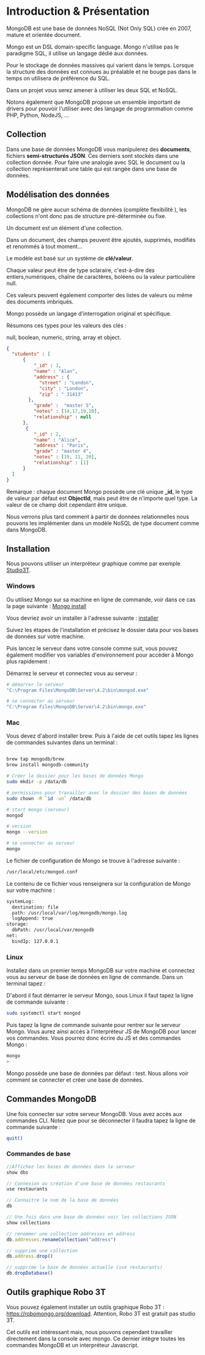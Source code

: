 # Introduction & Présentation

MongoDB est une base de données NoSQL (Not Only SQL) crée en 2007, mature et orientée document.

Mongo est un DSL domain-specific language. Mongo n'utilise pas le paradigme SQL, il utilise un langage dédié aux données.

Pour le stockage de données massives qui varient dans le temps. Lorsque la structure des données est connues au préalable et ne bouge pas dans le temps on utilisera de préférence du SQL.

Dans un projet vous serez amener à utiliser les deux SQL et NoSQL.

Notons également que MongoDB propose un ensemble important de drivers pour pouvoir l'utiliser avec des langage de programmation comme PHP, Python, NodeJS, ...

## Collection

Dans une base de données MongoDB vous manipulerez des **documents**, fichiers **semi-structurés JSON**. Ces derniers sont stockés dans une collection donnée. Pour faire une analogie avec SQL le document ou la collection représenterait une table qui est rangée dans une base de données.

## Modélisation des données

MongoDB ne gère aucun schéma de données (complète flexibilité ), les collections n'ont donc pas de structure pré-déterminée ou fixe.

Un document est un élément d'une collection.

Dans un document, des champs peuvent être ajoutés, supprimés, modifiés et renommés à tout moment...

Le modèle est basé sur un système de **clé/valeur**.

Chaque valeur peut être de type sclaraire, c'est-à-dire des entiers,numériques, chaîne de caractères, boléens ou la valeur particulière null.

Ces valeurs peuvent également comporter des listes de valeurs ou même des documents imbriqués.

Mongo possède un langage d'interrogation original et spécifique.

Résumons ces types pour les valeurs des clés :

null, boolean, numeric, string, array et object.

```json
{
  "students" : [
      {
          "_id" : 1,
          "name" : "Alan",
          "address" : {
            "street" : "London",
            "city" : "London",
            "zip" : " 31413"
        },
          "grade" :  "master 5",
          "notes" : [14,17,19,20],
          "relationship" : null
      },
       {
          "_id" : 2,
          "name" : "Alice",
          "address" : "Paris",
          "grade" : "master 4",
          "notes" : [19, 11, 20],
          "relationship" : [1]
      }
  ]
}
```

Remarque : chaque document Mongo possède une clé unique **_id**, le type de  valeur par défaut est **ObjectId**, mais peut être de n'importe quel type. La valeur de ce champ doit cependant être unique.

Nous verrons plus tard comment à partir de données relationnelles nous pouvons les implémenter dans un modèle NoSQL de type document comme dans MongoDB.

## Installation

Nous pouvons utiliser un interpréteur graphique comme par exemple [Studio3T](https://studio3t.com/).

### Windows

Ou utilisez Mongo sur sa machine en ligne de commande, voir dans ce cas la page suivante : [Mongo install](https://docs.mongodb.com/manual/installation/)

Vous devriez avoir un installer à l'adresse suivante : [installer](https://www.mongodb.com/try/download/community)

Suivez les étapes de l'installation et précisez le dossier data pour vos bases de données sur votre machine.

Puis lancez le serveur dans votre console comme suit, vous pouvez également modifier vos variables d'environnement pour accèder à Mongo plus rapidement :

Démarrez le serveur et connectez vous au serveur :

```bash
# démarrer le serveur
"C:\Program Files\MongoDB\Server\4.2\bin\mongod.exe"

# se connecter au serveur
"C:\Program Files\MongoDB\Server\4.2\bin\mongo.exe"
```

### Mac

Vous devez d'abord installer brew. Puis à l'aide de cet outils tapez les lignes de commandes suivantes dans un terminal :

```bash

brew tap mongodb/brew
brew install mongodb-community

# Créer le dossier pour les bases de données Mongo
sudo mkdir -p /data/db

# permissions pour travailler avec le dossier des bases de données
sudo chown -R `id -un` /data/db

# start mongo (serveur)
mongod

# version
mongo --version

# se connecter au serveur
mongo
```
Le fichier de configuration de Mongo se trouve à l'adresse suivante :

```txt
/usr/local/etc/mongod.conf
```

Le contenu de ce fichier vous renseignera sur la configuration de Mongo sur votre machine :

```txt
systemLog:
  destination: file
  path: /usr/local/var/log/mongodb/mongo.log
  logAppend: true
storage:
  dbPath: /usr/local/var/mongodb
net:
  bindIp: 127.0.0.1
```


### Linux

Installez dans un premier temps MongoDB sur votre machine et connectez vous au serveur de base de données en ligne de commande. Dans un terminal tapez :

D'abord il faut démarrer le serveur Mongo, sous Linux il faut tapez la ligne de commande suivante :

```bash
sudo systemctl start mongod
```

Puis tapez la ligne de commande suivante pour rentrer sur le serveur Mongo. Vous aurez ainsi accès à l'interpréteur JS de MongoDB pour lancer vos commandes. Vous pourrez donc écrire du JS et des commandes Mongo :

```bash
mongo
>
```

Mongo possède une base de données par défaut : test. Nous allons voir comment se connecter et créer une base de données.

## Commandes MongoDB

Une fois connecter sur votre serveur MongoDB. Vous avez accès aux commandes CLI. Notez que pour se déconnecter il faudra tapez la ligne de commande suivante :

```bash
quit()
```

### Commandes de base

```js
//Affichez les bases de données dans le serveur
show dbs

// Connexion ou création d'une base de données restaurants
use restaurants

// Connaitre le nom de la base de données
db

// Une fois dans une base de données voir les collections JSON
show collections

// renommer une collection addresses en address
db.addresses.renameCollection("address")

// supprime une collection
db.address.drop()

// supprime la base de données actuelle (use restaurants)
db.dropDatabase()
```

## Outils graphique Robo 3T

Vous pouvez également installer un outils graphique Robo 3T : https://robomongo.org/download. Attention, Robo 3T est gratuit pas studio 3T. 

Cet outils est intéressant mais, nous pouvons cependant travailler directement dans la console avec mongo. Ce dernier intègre toutes les commandes MongoDB et un interpréteur Javascript.
